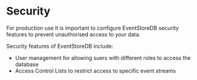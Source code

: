# Security

For production use it is important to configure EventStoreDB security features to prevent unauthorised access to your data.

Security features of EventStoreDB include:
 
- User management for allowing suers with different roles to access the database
- Access Control Lists to restrict access to specific event streams
